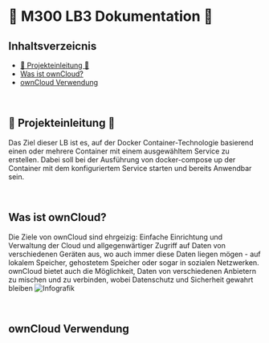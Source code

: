 #  📒 M300 LB3 Dokumentation  📒

## Inhaltsverzeicnis
- [🏁 Projekteinleitung 🏁](#Projekteinleitung)
- [Was ist ownCloud?](#Was-ist-ownCloud?)
- [ownCloud Verwendung](#ownCloud-Verwendung)

<br>

## 🏁 Projekteinleitung  🏁
Das Ziel dieser LB ist es, auf der Docker Container-Technologie basierend einen oder mehrere Container mit einem ausgewähltem Service zu erstellen.
Dabei soll bei der Ausführung von docker-compose up der Container mit dem konfiguriertem Service starten und bereits Anwendbar sein.

<br>

## Was ist ownCloud?
Die Ziele von ownCloud sind ehrgeizig: Einfache Einrichtung und Verwaltung der Cloud und allgegenwärtiger Zugriff auf Daten von verschiedenen Geräten aus, wo auch immer diese Daten liegen mögen - auf lokalem Speicher, gehostetem Speicher oder sogar in sozialen Netzwerken. ownCloud bietet auch die Möglichkeit, Daten von verschiedenen Anbietern zu mischen und zu verbinden, wobei Datenschutz und Sicherheit gewahrt bleiben
![Infografik](https://www.skyfillers.com/fileadmin/daten/grafiken/funktionsgrafiken/en/SF_Infografik_Owncloud_neg_RGB_900px_EN_01-02-2016.png)

<br>

## ownCloud Verwendung
